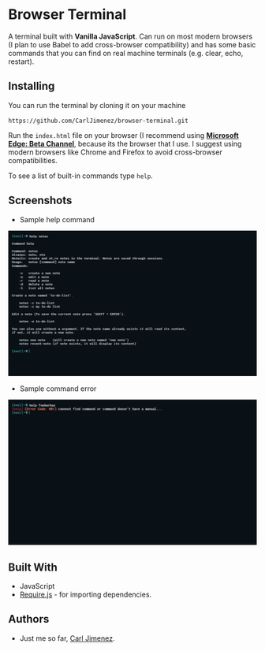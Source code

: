 # Browser Terminal

A terminal built with **Vanilla JavaScript**. Can run on most modern browsers (I plan to use Babel to add cross-browser compatibility) and has some basic commands that you can find on real machine terminals (e.g. clear, echo, restart).



## Installing

You can run the terminal by cloning it on your machine

```
https://github.com/CarlJimenez/browser-terminal.git
```

Run the `index.html` file on your browser (I recommend using [**Microsoft Edge: Beta Channel**](https://www.microsoftedgeinsider.com/en-us/download), because its the browser that I use. I suggest using modern browsers like Chrome and Firefox to avoid cross-browser compatibilities.



To see a list of built-in commands type `help`.



## Screenshots

* Sample help command

![](./docs/screenshot(1).png)



* Sample command error

![](./docs/screenshot(2).png)



## Built With

* JavaScript 
* [Require.js](https://requirejs.org/) - for importing dependencies.



## Authors

* Just me so far, [Carl Jimenez](https://github.com/CarlJimenez).









